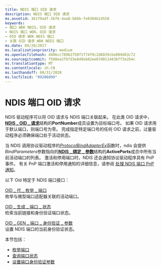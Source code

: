 ```yaml
---
title: NDIS 端口 OID 请求
description: NDIS 端口 OID 请求
ms.assetid: 361f9adf-2bf6-4aa8-b66b-fe9304b14550
keywords:
- 端口 WDK NDIS，OID 请求
- NDIS 端口 WDK，OID 请求
- OID 请求 WDK NDIS 端口
- 关联 OID 请求 WDK NDIS 端口
ms.date: 04/20/2017
ms.localizationpriority: medium
ms.openlocfilehash: d486cc78962758f1f74f9c2d6839cbe089d63c72
ms.sourcegitcommit: f500ea2fbfd3e849eb82ee67d011443bff3e2b4c
ms.translationtype: MT
ms.contentlocale: zh-CN
ms.lasthandoff: 08/31/2020
ms.locfileid: "89206099"
---
```

# <a name="ndis-port-oid-requests"></a>NDIS 端口 OID 请求





NDIS 驱动程序可以将 OID 请求与 NDIS 端口关联起来。 在此类 OID 请求中， [**NDIS \_ OID \_ 请求**](/windows-hardware/drivers/ddi/ndis/ns-ndis-_ndis_oid_request)结构的**PortNumber**成员设置为目标端口号。 如果 OID 请求用于默认端口，则端口号为零。 完成指定特定端口号的任何 OID 请求之前，过量驱动程序必须确保端口处于活动状态。

当 NDIS 调用协议驱动程序的[*ProtocolBindAdapterEx*](/windows-hardware/drivers/ddi/ndis/nc-ndis-protocol_bind_adapter_ex)函数时，ndis 会提供*BindParameters*参数指向的[**NDIS \_ 绑定 \_ 参数**](/windows-hardware/drivers/ddi/ndis/ns-ndis-_ndis_bind_parameters)结构的**ActivePorts**成员中所有当前活动端口的列表。 激活和停用端口时，NDIS 还会通知协议驱动程序具有 PnP 事件。 有关 PnP 端口激活和停用通知的详细信息，请参阅 [处理 NDIS 端口 PnP 通知](handling-ndis-ports-pnp-event-notifications.md)。

以下 Oid 特定于 NDIS 端口接口：

<a href="" id="oid-gen-enumerate-ports"></a>[OID \_ 代 \_ 枚举 \_ 端口](./oid-gen-enumerate-ports.md)  
枚举与微型端口适配器关联的活动端口。

<a href="" id="oid-gen-port-state"></a>[OID \_ 生成 \_ 端口 \_ 状态](./oid-gen-port-state.md)  
检索当前链接和身份验证端口状态。

<a href="" id="--------oid-gen-port-authentication-parameters"></a>[OID \_ GEN \_ 端口 \_ 身份验证 \_ 参数](./oid-gen-port-authentication-parameters.md)  
设置 NDIS 端口的当前身份验证状态。

本节包括：

-   [枚举端口](enumerating-ports.md)
-   [查询端口状态](querying-the-port-state.md)
-   [设置端口身份验证参数](setting-port-authentication-parameters.md)

 


